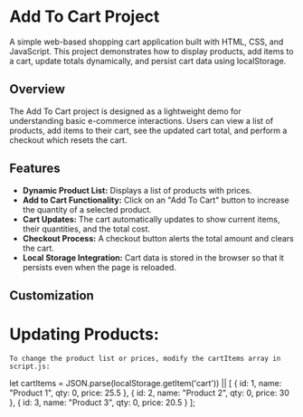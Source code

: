 # Add To Cart Project

A simple web-based shopping cart application built with HTML, CSS, and JavaScript. This project demonstrates how to display products, add items to a cart, update totals dynamically, and persist cart data using localStorage.

## Overview

The Add To Cart project is designed as a lightweight demo for understanding basic e-commerce interactions. Users can view a list of products, add items to their cart, see the updated cart total, and perform a checkout which resets the cart.

## Features

- **Dynamic Product List:** Displays a list of products with prices.
- **Add to Cart Functionality:** Click on an "Add To Cart" button to increase the quantity of a selected product.
- **Cart Updates:** The cart automatically updates to show current items, their quantities, and the total cost.
- **Checkout Process:** A checkout button alerts the total amount and clears the cart.
- **Local Storage Integration:** Cart data is stored in the browser so that it persists even when the page is reloaded.
 
## Customization

# Updating Products:
    To change the product list or prices, modify the cartItems array in script.js:

let cartItems = JSON.parse(localStorage.getItem('cart')) || [
    { id: 1, name: "Product 1", qty: 0, price: 25.5 },
    { id: 2, name: "Product 2", qty: 0, price: 30 },
    { id: 3, name: "Product 3", qty: 0, price: 20.5 }
];